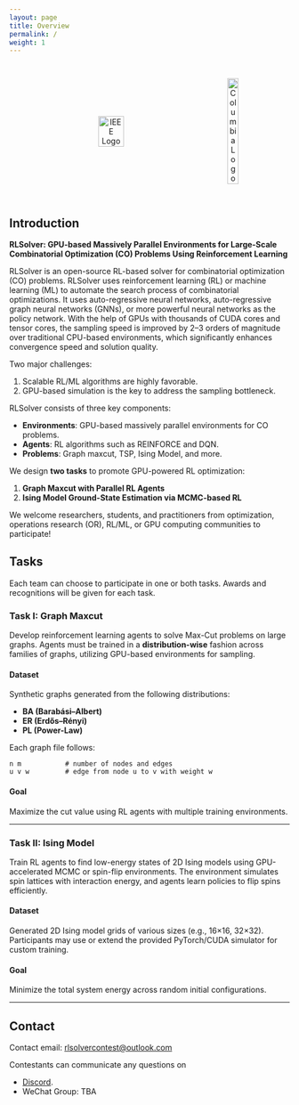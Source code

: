 ```yaml
---
layout: page
title: Overview
permalink: /
weight: 1
---
```


<div style="text-align: center; display: flex; width: 100%; justify-content: space-evenly; align-items: center; gap: 1em; padding: 2em">
  <img style="width: 30%;" src="https://github.com/Open-Finance-Lab/FinRL_Contest_2025/blob/main/docs/assets/logos/ieee-logo.png?raw=true" alt="IEEE Logo">
  <img style="width: 20%;" src="https://github.com/Open-Finance-Lab/FinRL_Contest_2025/blob/main/docs/assets/logos/columbiau.jpeg?raw=true" alt="Columbia Logo">
</div>


## Introduction

**RLSolver: GPU-based Massively Parallel Environments for Large-Scale Combinatorial Optimization (CO) Problems Using Reinforcement Learning**

RLSolver is an open-source RL-based solver for combinatorial optimization (CO) problems. RLSolver uses reinforcement learning (RL) or machine learning (ML) to automate the search process of combinatorial optimizations. It uses auto-regressive neural networks, auto-regressive graph neural networks (GNNs), or more powerful neural networks as the policy network. With the help of GPUs with thousands of CUDA cores and tensor cores, the sampling speed is improved by 2–3 orders of magnitude over traditional CPU-based environments, which significantly enhances convergence speed and solution quality.

Two major challenges:
1.	Scalable RL/ML algorithms are highly favorable. 
2.	GPU-based simulation is the key to address the sampling bottleneck.

RLSolver consists of three key components:
- **Environments**: GPU-based massively parallel environments for CO problems.
- **Agents**: RL algorithms such as REINFORCE and DQN.
- **Problems**: Graph maxcut, TSP, Ising Model, and more.

We design **two tasks** to promote GPU-powered RL optimization:
1. **Graph Maxcut with Parallel RL Agents**
2. **Ising Model Ground-State Estimation via MCMC-based RL**

We welcome researchers, students, and practitioners from optimization, operations research (OR), RL/ML, or GPU computing communities to participate!


## Tasks

Each team can choose to participate in one or both tasks. Awards and recognitions will be given for each task.

### Task I: Graph Maxcut

Develop reinforcement learning agents to solve Max-Cut problems on large graphs. Agents must be trained in a **distribution-wise** fashion across families of graphs, utilizing GPU-based environments for sampling.

#### Dataset

Synthetic graphs generated from the following distributions:
- **BA (Barabási–Albert)**
- **ER (Erdős–Rényi)**
- **PL (Power-Law)**

Each graph file follows:

```
n m           # number of nodes and edges  
u v w         # edge from node u to v with weight w  
```

#### Goal

Maximize the cut value using RL agents with multiple training environments.

---

### Task II: Ising Model

Train RL agents to find low-energy states of 2D Ising models using GPU-accelerated MCMC or spin-flip environments. The environment simulates spin lattices with interaction energy, and agents learn policies to flip spins efficiently.

#### Dataset

Generated 2D Ising model grids of various sizes (e.g., 16×16, 32×32). Participants may use or extend the provided PyTorch/CUDA simulator for custom training.

#### Goal

Minimize the total system energy across random initial configurations.

---


## Contact
Contact email: rlsolvercontest@outlook.com

Contestants can communicate any questions on 
* [Discord](https://discord.gg/QekXz9V63p).
* WeChat Group: TBA
<div style="text-align: center; display: flex; width: 100%; justify-content: space-evenly; align-items: left; gap: 1em; padding: 2em">
</div>




